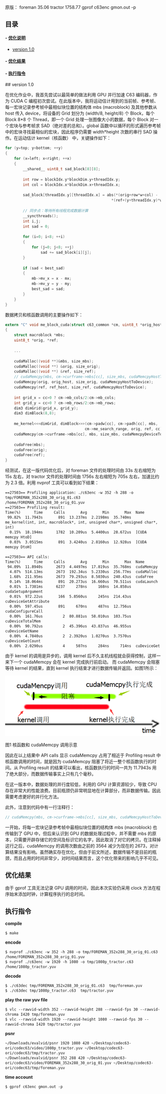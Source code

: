 原版：
foreman  35.06
tractor  1758.77
gprof c63enc gmon.out -p

## 目录
#### - [优化说明](#optimization)
- [version 1.0](#v1)
#### - [优化结果](#result)
#### - [执行指令](#shell)

<div  id="v1"> </div>
## version 1.0

在优化作业中，我首先尝试以最简单的做法利用 GPU 并行加速 C63 编码器，作为 CUDA C 编程初次尝试。在此版本中，我将运动估计用到的当前帧、参考帧、每一宏块记录参考帧中最相似块位置的结构体 mbs (macroblock) 及其他参数从 host 传入 device，将设备的 Grid 划分为 (width/8, height/8) 个 Block，每个 Block 8\*8 个 Thread，即一个 Grid 处理一张图像大小的数据，每个 Block 对一个宏块与参考帧求 SAD（绝对差的总和）。global 函数中以循环的形式遍历参考帧中的宏块寻找最相似的宏块，因此程序仍需要 width\*height 次数的串行 SAD 操作。在运动估计 kernel（核函数） 中，关键操作如下：

```c
for (y=top; y<bottom; ++y)
{
    for (x=left; x<right; ++x)
    {
        __shared__ uint8_t sad_block[8][8];

        int row = blockIdx.y*blockDim.y+threadIdx.y;
        int col = blockIdx.x*blockDim.x+threadIdx.x;
        
        sad_block[threadIdx.y][threadIdx.x] = abs(*(orig+row*w+col) - 
                                                *(ref+(y+threadIdx.y)*w+x+threadIdx.x));
        
        // 同步点：等待所有线程完成数据计算
        __syncthreads();
        int i,j;
        int sad = 0;

        for (i=0; i<8; ++i)
        {
            for (j=0; j<8; ++j)
                sad += sad_block[i][j];
        }

        if (sad < best_sad)
        {
            mb->mv_x = x - mx;
            mb->mv_y = y - my;
            best_sad = sad;
        }
    }
}
```

数据拷贝和核函数调用的主要操作如下：

```c
extern "C" void me_block_cuda(struct c63_common *cm, uint8_t *orig_host, uint8_t *ref_host, int cc)
{
    struct macroblock *mbs;
    uint8_t *orig, *ref;
    
    ...
        
    cudaMalloc((void **)&mbs, size_mbs);
    cudaMalloc((void **) &orig, size_orig);
    cudaMalloc((void **) &ref, size_ref);
    // cudaMemcpy(mbs, cm->curframe->mbs[cc], size_mbs, cudaMemcpyHostToDevice);
    cudaMemcpy(orig, orig_host, size_orig, cudaMemcpyHostToDevice);
    cudaMemcpy(ref, ref_host, size_ref, cudaMemcpyHostToDevice);

    int grid_x = cc>0 ? cm->mb_cols/2:cm->mb_cols;
    int grid_y = cc>0 ? cm->mb_rows/2:cm->mb_rows;
    dim3 dimGrid(grid_x, grid_y);
    dim3 dimBlock(8,8);

    me_kernel<<<dimGrid, dimBlock>>>(cm->padw[cc], cm->padh[cc], mbs, 
                                    cm->me_search_range, orig, ref, cc);
    cudaMemcpy(cm->curframe->mbs[cc], mbs, size_mbs, cudaMemcpyDeviceToHost);

    cudaFree(mbs);
    cudaFree(orig);
    cudaFree(ref);
}
```

经测试，在这一版代码优化后，对 foreman 文件的处理时间由 33s 左右缩短为 15s 左右，对 tractor 文件的处理时间由 1756s 左右缩短为 705s 左右，加速比约为 2.3 倍。利用 nvprof 工具可以看到如下结果：

```shell
==27503== Profiling application: ./c63enc -w 352 -h 288 -o tmp/FOREMAN_352x288_30_orig_01.c63 /home/FOREMAN_352x288_30_orig_01.yuv
==27503== Profiling result:
Time(%)      Time     Calls       Avg       Min       Max  Name
 99.82%  11.7943s       891  13.237ms  2.2198ms  35.740ms  me_kernel(int, int, macroblock*, int, unsigned char*, unsigned char*, int)
  0.15%  18.194ms      1782  10.209us  5.4400us  28.672us  [CUDA memcpy HtoD]
  0.03%  3.0515ms       891  3.4240us  2.8160us  12.928us  [CUDA memcpy DtoH]

==27503== API calls:
Time(%)      Time     Calls       Avg       Min       Max  Name
 94.09%  11.8940s      2673  4.4497ms  17.819us  35.768ms  cudaMemcpy
  4.07%  514.13ms      2673  192.34us  5.2330us  256.77ms  cudaMalloc
  1.68%  211.95ms      2673  79.293us  8.5030us  240.43us  cudaFree
  0.14%  18.064ms       891  20.273us  16.660us  70.511us  cudaLaunch
  0.01%  1.7381ms      6237     278ns     168ns  14.858us  cudaSetupArgument
  0.01%  972.22us       166  5.8560us     245ns  214.43us  cuDeviceGetAttribute
  0.00%  597.45us       891     670ns     487ns  12.756us  cudaConfigureCall
  0.00%  161.76us         2  80.881us  58.010us  103.75us  cuDeviceTotalMem
  0.00%  90.792us         2  45.396us  43.837us  46.955us  cuDeviceGetName
  0.00%  4.7840us         2  2.3920us  1.0270us  3.7570us  cuDeviceGetCount
  0.00%  2.0290us         4     507ns     284ns     714ns  cuDeviceGet
```

由于 kernel 的调用是异步的，调用 kernel 后不久主机线程就会获得控制，这样一来下一个 cudaMemcpy 会在 kernel 完成执行前启动。 而 cudaMemcpy 会阻塞等待 kernel 的结果，直到 kernel  执行结束才进行数据传输并返回。如图1所示：

![1547261461144](image/1547261461144.png)

图1 核函数和 cudaMemcpy 调用示意

因此在以上结果中 API calls 显示 cudaMemcpy 占用了相近于 Profiling result 中核函数调用的时间，就是因为 cudaMemcpy 阻塞了将近一整个核函数执行的时间。从 Profiling result 的结果可以看出，核函数执行的时间一共为 11.7943s 用了绝大部分，而数据传输事实上只有几个毫秒。

在这一版本中，数据处理的并行度较低，利用的 GPU 计算资源较少，导致 CPU 存在非常大的性能浪费。目前瓶颈仍非常明显地在计算部分，而非数据传输。因此需要考虑更好的并行化方法。

此外，注意到代码中有一行注释行：

```c
// cudaMemcpy(mbs, cm->curframe->mbs[cc], size_mbs, cudaMemcpyHostToDevice);
```

一开始，将每一宏块记录参考帧中最相似块位置的结构体 mbs (macroblock) 也传输到了 GPU 中，但后来认识到 GPU 的数据处理过程中，并不需要 mbs 的原本，只需要开辟存储它的空间及标识它的名字，因此取消了对它的拷贝。在注释掉这行之后，cudaMemcpy 的调用次数由之前的 3564 减少为现在的 2673，对计算结果没有影响。虽然确实存在优化，但由于前文所述，数据传输不是目前的瓶颈，而且占用的时间非常少，对时间结果而言，这个优化带来的影响几乎不可见。

<div id="result"> </div>

## 优化结果

由于 gprof 工具无法记录 GPU 调用的时间，因此本次实验仍采用 clock 方法在程序始末添加时钟，计算程序执行的总时间。

<div id="shell"> </div>

## 执行指令

**compile**

```shell
$ make
```

**encode**

```shell
$ nvprof ./c63enc -w 352 -h 288 -o tmp/FOREMAN_352x288_30_orig_01.c63 /home/FOREMAN_352x288_30_orig_01.yuv
$ nvprof ./c63enc -w 1920 -h 1080 -o tmp/1080p_tractor.c63 /home/1080p_tractor.yuv
```

**decode**
```shell
$ ./c63dec tmp/FOREMAN_352x288_30_orig_01.c63  tmp/foreman.yuv
$ ./c63dec tmp/1080p_tractor.c63  tmp/tractor.yuv
```

**play the raw yuv file**

```shell
$ vlc --rawvid-width 352 --rawvid-height 288 --rawvid-fps 30 --rawvid-chroma I420 tmp/foreman.yuv
$ vlc --rawvid-width 1920 --rawvid-height 1080 --rawvid-fps 30 --rawvid-chroma I420 tmp/tractor.yuv
```

**psnr**
```shell
~/Downloads/evalvid/psnr 1920 1080 420 ~/Desktop/codec63-ori/codec63/video/1080p_tractor.yuv ~/Desktop/codec63-ori/codec63/tmp/tractor.yuv
~/Downloads/evalvid/psnr 352 288 420 ~/Desktop/codec63-ori/codec63/video/FOREMAN_352x288_30_orig_01.yuv ~/Desktop/codec63-ori/codec63/tmp/foreman.yuv
```

**time account**
```shell
$ gprof c63enc gmon.out -p
```